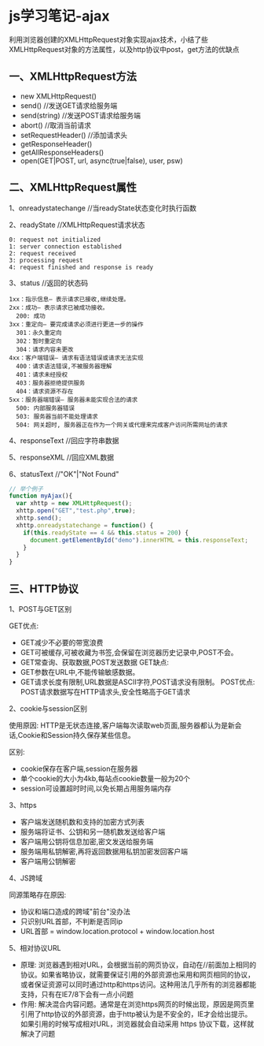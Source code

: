 <!-- 2017/5/23  -->

# js学习笔记-ajax

利用浏览器创建的XMLHttpRequest对象实现ajax技术，小结了些XMLHttpRequest对象的方法属性，以及http协议中post，get方法的优缺点

## 一、XMLHttpRequest方法

- new XMLHttpRequest()
- send()  //发送GET请求给服务端
- send(string) //发送POST请求给服务端
- abort() //取消当前请求
- setRequestHeader()  //添加请求头
- getResponseHeader()
- getAllResponseHeaders()
- open(GET|POST, url, async(true|false), user, psw)

## 二、XMLHttpRequest属性

1、onreadystatechange //当readyState状态变化时执行函数

2、readyState //XMLHttpRequest请求状态

```shell
0: request not initialized
1: server connection established
2: request received
3: processing request
4: request finished and response is ready
```

3、status  //返回的状态码

```shell
1xx：指示信息– 表示请求已接收,继续处理。
2xx：成功– 表示请求已被成功接收。
  200: 成功
3xx：重定向– 要完成请求必须进行更进一步的操作
  301：永久重定向
  302：暂时重定向
  304：请求内容未更改
4xx：客户端错误– 请求有语法错误或请求无法实现
  400：请求语法错误,不被服务器理解
  401：请求未经授权
  403：服务器拒绝提供服务
  404：请求资源不存在
5xx：服务器端错误– 服务器未能实现合法的请求
  500: 内部服务器错误
  503: 服务器当前不能处理请求
  504: 网关超时, 服务器正在作为一个网关或代理来完成客户访问所需网址的请求
```

4、responseText  //回应字符串数据

5、responseXML   //回应XML数据

6、statusText    //"OK"|"Not Found"

```js
// 举个例子
function myAjax(){
  var xhttp = new XMLHttpRequest();
  xhttp.open("GET","test.php",true);
  xhttp.send();
  xhttp.onreadystatechange = function() {
    if(this.readyState == 4 && this.status = 200) {
      document.getElementById("demo").innerHTML = this.responseText;
    }
  }
}
```

## 三、HTTP协议

1、POST与GET区别

GET优点:

- GET减少不必要的带宽浪费
- GET可被缓存,可被收藏为书签,会保留在浏览器历史记录中,POST不会。
- GET常查询、获取数据,POST发送数据
  GET缺点:
- GET参数在URL中,不能传输敏感数据。
- GET请求长度有限制,URL数据是ASCII字符,POST请求没有限制。
  POST优点: POST请求数据写在HTTP请求头,安全性略高于GET请求

2、cookie与session区别

使用原因: HTTP是无状态连接,客户端每次读取web页面,服务器都认为是新会话,Cookie和Session持久保存某些信息。

区别:

- cookie保存在客户端,session在服务器
- 单个cookie的大小为4kb,每站点cookie数量一般为20个
- session可设置超时时间,以免长期占用服务端内存

3、https

- 客户端发送随机数和支持的加密方式列表
- 服务端将证书、公钥和另一随机数发送给客户端
- 客户端用公钥将信息加密,密文发送给服务端
- 服务端用私钥解密,再将返回数据用私钥加密发回客户端
- 客户端用公钥解密

4、JS跨域

同源策略存在原因:

- 协议和端口造成的跨域"前台"没办法
- 只识别URL首部，不判断是否同ip
- URL首部 = window.location.protocol + window.location.host

5、相对协议URL

- 原理: 浏览器遇到相对URL，会根据当前的网页协议，自动在//前面加上相同的协议。如果省略协议，就需要保证引用的外部资源也采用和网页相同的协议，或者保证资源可以同时通过http和https访问。这种用法几乎所有的浏览器都能支持，只有在IE7/8下会有一点小问题
- 作用: 解决混合内容问题。通常是在浏览https网页的时候出现，原因是网页里引用了http协议的外部资源，由于http被认为是不安全的，IE才会给出提示。如果引用的时候写成相对URL，浏览器就会自动采用 https 协议下载，这样就解决了问题
